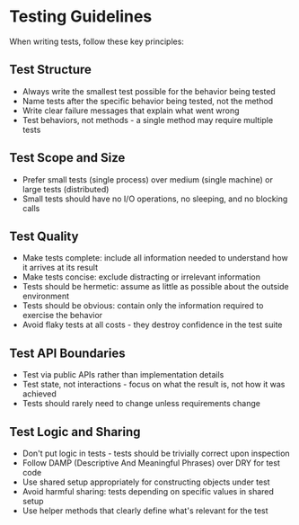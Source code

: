# Testing Guidelines

When writing tests, follow these key principles:

## Test Structure
- Always write the smallest test possible for the behavior being tested
- Name tests after the specific behavior being tested, not the method
- Write clear failure messages that explain what went wrong
- Test behaviors, not methods - a single method may require multiple tests

## Test Scope and Size
- Prefer small tests (single process) over medium (single machine) or large tests (distributed)
- Small tests should have no I/O operations, no sleeping, and no blocking calls

## Test Quality
- Make tests complete: include all information needed to understand how it arrives at its result
- Make tests concise: exclude distracting or irrelevant information
- Tests should be hermetic: assume as little as possible about the outside environment
- Tests should be obvious: contain only the information required to exercise the behavior
- Avoid flaky tests at all costs - they destroy confidence in the test suite

## Test API Boundaries
- Test via public APIs rather than implementation details
- Test state, not interactions - focus on what the result is, not how it was achieved
- Tests should rarely need to change unless requirements change

## Test Logic and Sharing
- Don't put logic in tests - tests should be trivially correct upon inspection
- Follow DAMP (Descriptive And Meaningful Phrases) over DRY for test code
- Use shared setup appropriately for constructing objects under test
- Avoid harmful sharing: tests depending on specific values in shared setup
- Use helper methods that clearly define what's relevant for the test
